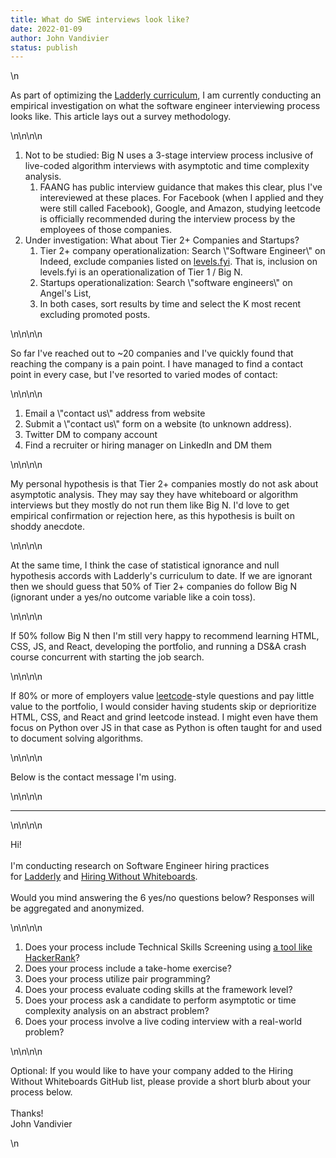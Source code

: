 ```yaml
---
title: What do SWE interviews look like?
date: 2022-01-09
author: John Vandivier
status: publish
---
```


<!-- wp:paragraph -->\n<p>As part of optimizing the <a href=\"http://ladderly.io/\">Ladderly curriculum</a>, I am currently conducting an empirical investigation on what the software engineer interviewing process looks like. This article lays out a survey methodology.</p>\n<!-- /wp:paragraph -->\n\n<!-- wp:list {\"ordered\":true} -->\n<ol><li>Not to be studied: Big N uses a 3-stage interview process inclusive of live-coded algorithm interviews with asymptotic and time complexity analysis.<ol><li>FAANG has public interview guidance that makes this clear, plus I've intereviewed at these places. For Facebook (when I applied and they were still called Facebook), Google, and Amazon, studying leetcode is officially recommended during the interview process by the employees of those companies.</li></ol></li><li>Under investigation: What about Tier 2+ Companies and Startups?<ol><li>Tier 2+ company operationalization: Search \"Software Engineer\" on Indeed, exclude companies listed on <a href=\"http://levels.fyi\">levels.fyi</a>. That is, inclusion on levels.fyi is an operationalization of Tier 1 / Big N.</li><li>Startups operationalization: Search \"software engineers\" on Angel's List,</li><li>In both cases, sort results by time and select the K most recent excluding promoted posts.</li></ol></li></ol>\n<!-- /wp:list -->\n\n<!-- wp:paragraph -->\n<p>So far I've reached out to ~20 companies and I've quickly found that reaching the company is a pain point. I have managed to find a contact point in every case, but I've resorted to varied modes of contact:</p>\n<!-- /wp:paragraph -->\n\n<!-- wp:list {\"ordered\":true} -->\n<ol><li>Email a \"contact us\" address from website</li><li>Submit a \"contact us\" form on a website (to unknown address).</li><li>Twitter DM to company account</li><li>Find a recruiter or hiring manager on LinkedIn and DM them</li></ol>\n<!-- /wp:list -->\n\n<!-- wp:paragraph -->\n<p>My personal hypothesis is that Tier 2+ companies mostly do not ask about asymptotic analysis. They may say they have whiteboard or algorithm interviews but they mostly do not run them like Big N. I'd love to get empirical confirmation or rejection here, as this hypothesis is built on shoddy anecdote.</p>\n<!-- /wp:paragraph -->\n\n<!-- wp:paragraph -->\n<p>At the same time, I think the case of statistical ignorance and null hypothesis accords with Ladderly's curriculum to date. If we are ignorant then we should guess that 50% of Tier 2+ companies do follow Big N (ignorant under a yes/no outcome variable like a coin toss).</p>\n<!-- /wp:paragraph -->\n\n<!-- wp:paragraph -->\n<p>If 50% follow Big N then I'm still very happy to recommend learning HTML, CSS, JS, and React, developing the portfolio, and running a DS&amp;A crash course concurrent with starting the job search.</p>\n<!-- /wp:paragraph -->\n\n<!-- wp:paragraph -->\n<p>If 80% or more of employers value <a href=\"https://leetcode.com/\">leetcode</a>-style questions and pay little value to the portfolio, I would consider having students skip or deprioritize HTML, CSS, and React and grind leetcode instead. I might even have them focus on Python over JS in that case as Python is often taught for and used to document solving algorithms.</p>\n<!-- /wp:paragraph -->\n\n<!-- wp:paragraph -->\n<p>Below is the contact message I'm using.</p>\n<!-- /wp:paragraph -->\n\n<!-- wp:separator -->\n<hr class=\"wp-block-separator\"/>\n<!-- /wp:separator -->\n\n<!-- wp:paragraph -->\n<p>Hi!<br><br>I'm conducting research on Software Engineer hiring practices for <a href=\"https://ladderly.teachable.com/\" target=\"_blank\" rel=\"noreferrer noopener\">Ladderly</a> and <a href=\"https://github.com/poteto/hiring-without-whiteboards\" target=\"_blank\" rel=\"noreferrer noopener\">Hiring Without Whiteboards</a>.<br><br>Would you mind answering the 6 yes/no questions below? Responses will be aggregated and anonymized.</p>\n<!-- /wp:paragraph -->\n\n<!-- wp:list {\"ordered\":true} -->\n<ol><li>Does your process include Technical Skills Screening using&nbsp;<a href=\"https://www.g2.com/categories/technical-skills-screening\" target=\"_blank\" rel=\"noreferrer noopener\">a tool like HackerRank</a>?</li><li>Does your process include a take-home exercise?</li><li>Does your process utilize pair programming?</li><li>Does your process evaluate coding skills at the framework level?</li><li>Does your process ask a candidate to perform asymptotic or time complexity analysis on an abstract problem?</li><li>Does your process involve a live coding interview with a real-world problem?</li></ol>\n<!-- /wp:list -->\n\n<!-- wp:paragraph -->\n<p>Optional: If you would like to have your company added to the Hiring Without Whiteboards GitHub list, please provide a short blurb about your process below.<br><br>Thanks!<br>John Vandivier</p>\n<!-- /wp:paragraph -->